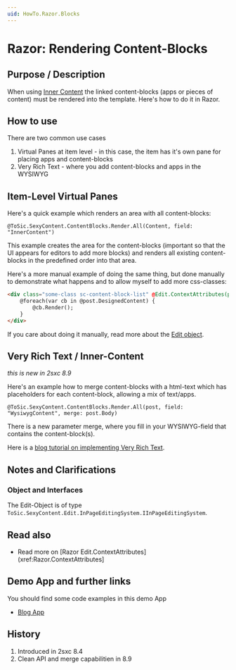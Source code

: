 ```yaml
---
uid: HowTo.Razor.Blocks
---
```


# Razor: Rendering Content-Blocks

## Purpose / Description
When using [Inner Content](xref:Specs.Cms.InnerContent) the linked content-blocks (apps or pieces of content) must be rendered into the template. Here's how to do it in Razor. 

## How to use
There are two common use cases

1. Virtual Panes at item level - in this case, the item has it's own pane for placing apps and content-blocks
2. Very Rich Text - where you add content-blocks and apps in the WYSIWYG

## Item-Level Virtual Panes
Here's a quick example which renders an area with all content-blocks: 

```razor
@ToSic.SexyContent.ContentBlocks.Render.All(Content, field: "InnerContent")
```
This example creates the area for the content-blocks (important so that the UI appears for editors to add more blocks) and renders all existing content-blocks in the predefined order into that area. 

Here's a more manual example of doing the same thing, but done manually to demonstrate what happens and to allow myself to add more css-classes: 
```html
<div class="some-class sc-content-block-list" @Edit.ContextAttributes(post, field: "DesignedContent")>
    @foreach(var cb in @post.DesignedContent) {
        @cb.Render();
    }
</div>
```
If you care about doing it manually, read more about the [Edit object](xref:HowTo.Razor.Edit).

## Very Rich Text / Inner-Content
_this is new in 2sxc 8.9_

Here's an example how to merge content-blocks with a html-text which has placeholders for each content-block, allowing a mix of text/apps. 
```razor
@ToSic.SexyContent.ContentBlocks.Render.All(post, field: "WysiwygContent", merge: post.Body)
```
There is a new parameter merge, where you fill in your WYSIWYG-field that contains the content-block(s).

Here is a [blog tutorial on implementing Very Rich Text](http://2sxc.org/en/blog/post/tutorial-create-very-rich-text-inner-content-2-with-2sxc).


## Notes and Clarifications
### Object and Interfaces
The Edit-Object is of type `ToSic.SexyContent.Edit.InPageEditingSystem.IInPageEditingSystem`.

## Read also
* Read more on [Razor Edit.ContextAttributes](xref:Razor.ContextAttributes]


## Demo App and further links

You should find some code examples in this demo App
* [Blog App](xref:App.Blog)

## History

1. Introduced in 2sxc 8.4
2. Clean API and merge capabilitien in 8.9



